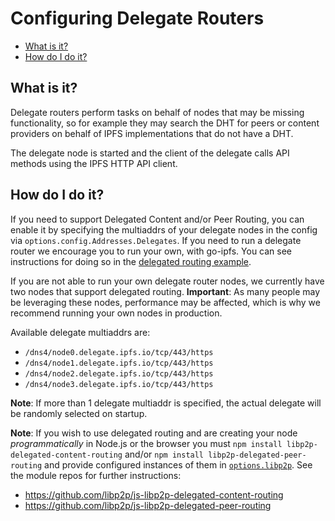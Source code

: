 # Configuring Delegate Routers <!-- omit in toc -->

- [What is it?](#what-is-it)
- [How do I do it?](#how-do-i-do-it)

## What is it?

Delegate routers perform tasks on behalf of nodes that may be missing functionality, so for example they may search the DHT for peers or content providers on behalf of IPFS implementations that do not have a DHT.

The delegate node is started and the client of the delegate calls API methods using the IPFS HTTP API client.

## How do I do it?

If you need to support Delegated Content and/or Peer Routing, you can enable it by specifying the multiaddrs of your delegate nodes in the config via `options.config.Addresses.Delegates`. If you need to run a delegate router we encourage you to run your own, with go-ipfs. You can see instructions for doing so in the [delegated routing example](https://github.com/libp2p/js-libp2p/tree/master/examples/delegated-routing).

If you are not able to run your own delegate router nodes, we currently have two nodes that support delegated routing. **Important**: As many people may be leveraging these nodes, performance may be affected, which is why we recommend running your own nodes in production.

Available delegate multiaddrs are:

- `/dns4/node0.delegate.ipfs.io/tcp/443/https`
- `/dns4/node1.delegate.ipfs.io/tcp/443/https`
- `/dns4/node2.delegate.ipfs.io/tcp/443/https`
- `/dns4/node3.delegate.ipfs.io/tcp/443/https`

**Note**: If more than 1 delegate multiaddr is specified, the actual delegate will be randomly selected on startup.

**Note**: If you wish to use delegated routing and are creating your node _programmatically_ in Node.js or the browser you must `npm install libp2p-delegated-content-routing` and/or `npm install libp2p-delegated-peer-routing` and provide configured instances of them in [`options.libp2p`](#optionslibp2p). See the module repos for further instructions:

- https://github.com/libp2p/js-libp2p-delegated-content-routing
- https://github.com/libp2p/js-libp2p-delegated-peer-routing
